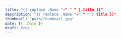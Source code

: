 ```yaml
---
title: "{{ replace .Name "-" " " | title }}"
description: "{{ replace .Name "-" " " | title }}"
thumbnail: "path/thumbnail.jpg"
date: {{ .Date }}
draft: true
---
```


